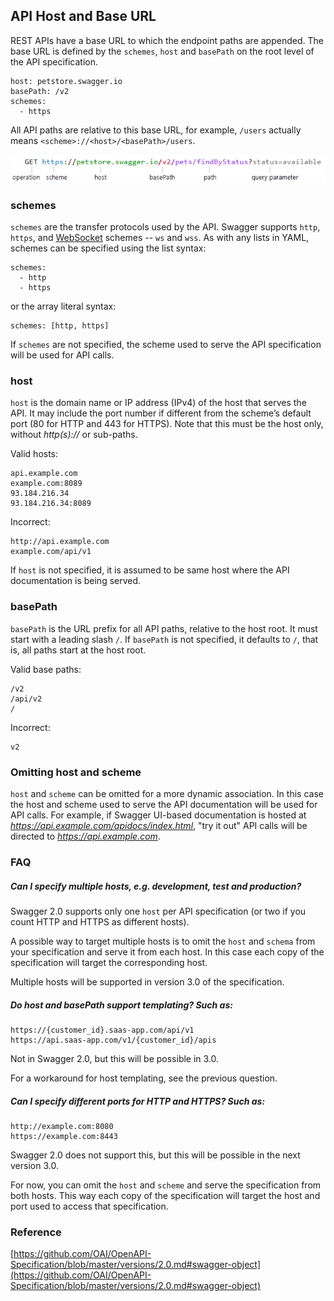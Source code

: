 ## API Host and Base URL

REST APIs have a base URL to which the endpoint paths are appended. The base URL is defined by the `schemes`, `host` and `basePath` on the root level of the API specification.

```
host: petstore.swagger.io
basePath: /v2
schemes:
  - https
```

All API paths are relative to this base URL, for example, `/users` actually means `<scheme>://<host>/<basePath>/users`.

![URL structure](../../images/docs/url-structure.png)

### schemes

`schemes` are the transfer protocols used by the API. Swagger supports `http`, `https`, and [WebSocket](https://en.wikipedia.org/wiki/WebSocket) schemes -- `ws` and `wss`. As with any lists in YAML, schemes can be specified using the list syntax:

```
schemes:
  - http
  - https
```

or the array literal syntax:

```
schemes: [http, https]
```

If `schemes` are not specified, the scheme used to serve the API specification will be used for API calls.

### host

`host` is the domain name or IP address (IPv4) of the host that serves the API. It may include the port number if different from the scheme’s default port (80 for HTTP and 443 for HTTPS). Note that this must be the host only, without *http(s)://* or sub-paths.

Valid hosts:

```
api.example.com
example.com:8089
93.184.216.34
93.184.216.34:8089
```

Incorrect:

```
http://api.example.com
example.com/api/v1
```

If `host` is not specified, it is assumed to be same host where the API documentation is being served.

### basePath

`basePath` is the URL prefix for all API paths, relative to the host root. It must start with a leading slash `/`. If `basePath` is not specified, it defaults to `/`, that is, all paths start at the host root.

Valid base paths:

```
/v2
/api/v2
/
```

Incorrect:

```
v2
```

### Omitting host and scheme

`host` and `scheme` can be omitted for a more dynamic association. In this case the host and scheme used to serve the API documentation will be used for API calls. For example, if Swagger UI-based documentation is hosted at *https://api.example.com/apidocs/index.html*, "try it out" API calls will be directed to *https://api.example.com*.

### FAQ

##### **Can I specify multiple hosts, e.g. development, test and production?**

Swagger 2.0 supports only one `host` per API specification (or two if you count HTTP and HTTPS as different hosts).

A possible way to target multiple hosts is to omit the `host` and `schema` from your specification and serve it from each host. In this case each copy of the specification will target the corresponding host.

Multiple hosts will be supported in version 3.0 of the specification.

##### **Do host and basePath support templating? Such as:**

```
https://{customer_id}.saas-app.com/api/v1
https://api.saas-app.com/v1/{customer_id}/apis
```

Not in Swagger 2.0, but this will be possible in 3.0.

For a workaround for host templating, see the previous question.

##### **Can I specify different ports for HTTP and HTTPS? Such as:**

```
http://example.com:8080
https://example.com:8443
```

Swagger 2.0 does not support this, but this will be possible in the next version 3.0.

For now, you can omit the `host` and `scheme` and serve the specification from both hosts. This way each copy of the specification will target the host and port used to access that specification.

### Reference

[https://github.com/OAI/OpenAPI-Specification/blob/master/versions/2.0.md#swagger-object](https://github.com/OAI/OpenAPI-Specification/blob/master/versions/2.0.md#swagger-object)